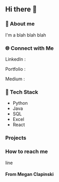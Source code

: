 ## Hi there 👋

### 🚀 About me
I'm a blah blah blah 


### 🌐 Connect with Me 

LinkedIn : 

Portfolio : 

Medium : 

### 👾 Tech Stack
- Python
- Java
- SQL
- Excel
- React

### Projects 


### How to reach me 



line

#### From Megan Clapinski 

<!--
**meganclapinski25/meganclapinski25** is a ✨ _special_ ✨ repository because its `README.md` (this file) appears on your GitHub profile.

Here are some ideas to get you started:

- 🔭 I’m currently working on ...
- 🌱 I’m currently learning ...
- 👯 I’m looking to collaborate on ...
- 🤔 I’m looking for help with ...
- 💬 Ask me about ...
- 📫 How to reach me: ...
- 😄 Pronouns: ...
- ⚡ Fun fact: ...
-->
